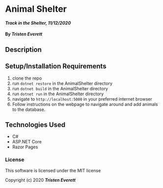 # Animal Shelter

#### _Track in the Shelter, 11/12/2020_

#### By _**Tristen Everett**_

## Description



## Setup/Installation Requirements

1. clone the repo
2. run `dotnet restore` in the AnimalShelter directory
3. run `dotnet build` in the AnimalShelter directory
4. run `dotnet run` in the AnimalShelter directory
5. navigate to `http://localhost:5000` in your preferred internet browser
6. Follow instructions on the webpage to navigate around and add animals to the database.

## Technologies Used

* C#
* ASP.NET Core
* Razor Pages

### License

This software is licensed under the MIT license

Copyright (c) 2020 **_Tristen Everett_**